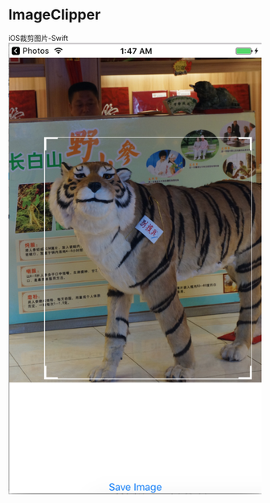 # ImageClipper
iOS裁剪图片-Swift
![](https://github.com/MarineXmh/ImageClipper/blob/master/ImageClipper/1.png?raw=true)
